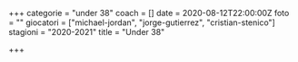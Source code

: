 +++
categorie = "under 38"
coach = []
date = 2020-08-12T22:00:00Z
foto = ""
giocatori = ["michael-jordan", "jorge-gutierrez", "cristian-stenico"]
stagioni = "2020-2021"
title = "Under 38"

+++
